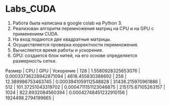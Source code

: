 # Labs_CUDA
1. Работа была написана в google colab на Python 3.
2. Реализован алгоритм перемножения матриц на CPU и на GPU с применением CUDA. 
3. На вход подаются две квадратные матрицы. 
4. Осуществляется проверка корректности перемножения.
5. Вычисляется время работы и ускорение.
6. GPU: создается блок нитей, на его основе определяется размерность сетки.

Размер | CPU | GPU | Ускорение |
128 | 1.5580928325653076 | 0.00033736228942871094 | 4618.455830388692 |
256 | 12.389986753463745 | 0.0003941059112548828 | 31438.215970961886 | 
512 | 101.37251043319702 | 0.0004711151123046875 | 215175.67105263157 |
1024 | 822.6932084560394 | 0.00042748451232910156 | 1924498.2794199665 |
